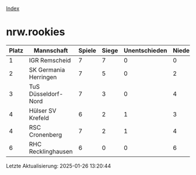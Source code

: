 [Index](./README.md)

# nrw.rookies

| Platz |  Mannschaft |  Spiele |  Siege |  Unentschieden |  Niederlagen |  Tore |  Differenz |  Punkte | 
| --- |  --- |  --- |  --- |  --- |  --- |  --- |  --- |  --- |  
|  1 |   IGR Remscheid |   7 |   7 |   0 |   0 |   47:6 |   41 |   21 |  
|  2 |   SK Germania Herringen |   7 |   5 |   0 |   2 |   34:17 |   17 |   15 |  
|  3 |   TuS Düsseldorf-Nord |   7 |   3 |   0 |   4 |   27:34 |   -7 |   9 |  
|  4 |   Hülser SV Krefeld |   6 |   2 |   1 |   3 |   13:15 |   -2 |   7 |  
|  4 |   RSC Cronenberg |   7 |   2 |   1 |   4 |   20:22 |   -2 |   7 |  
|  6 |   RHC Recklinghausen |   6 |   0 |   0 |   6 |   2:49 |   -47 |   0 |  


Letzte Aktualisierung: 2025-01-26 13:20:44